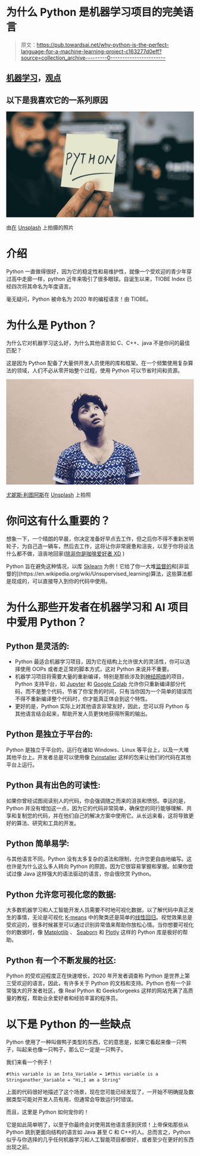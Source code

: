 # 为什么 Python 是机器学习项目的完美语言

> 原文：<https://pub.towardsai.net/why-python-is-the-perfect-language-for-a-machine-learning-project-c163277d0eff?source=collection_archive---------0----------------------->

## [机器学习](https://towardsai.net/p/category/machine-learning)，[观点](https://towardsai.net/p/category/opinion)

## 以下是我喜欢它的一系列原因

![](img/346a9564db093b662afb450fc1dba722.png)

由[在](https://unsplash.com/@hiteshchoudhary?utm_source=medium&utm_medium=referral) [Unsplash](https://unsplash.com?utm_source=medium&utm_medium=referral) 上拍摄的照片

# 介绍

Python 一直做得很好，因为它的稳定性和易维护性，就像一个受欢迎的青少年穿过高中走廊一样，python 近年来吸引了很多眼球。自诞生以来，TIOBE Index 已经四次将其命名为年度语言。

毫无疑问，Python 被命名为 2020 年的编程语言！由 TIOBE。

# 为什么是 Python？

为什么它对机器学习这么好，为什么其他语言如 C、C++、java 不是你问的最佳匹配？

这是因为 Python 配备了大量供开发人员使用的库和框架。在一个频繁使用复杂算法的领域，人们不必从零开始整个过程，使用 Python 可以节省时间和资源。

![](img/765715c68452aacff8aaa44f1ddd27a0.png)

[尤妮斯·利图阿斯](https://unsplash.com/@euniveeerse?utm_source=medium&utm_medium=referral)在 [Unsplash](https://unsplash.com?utm_source=medium&utm_medium=referral) 上拍照

# 你问这有什么重要的？

想象一下，一个晴朗的早晨，你决定准备好早点去工作，但之后你不得不重新发明轮子，为自己造一辆车，然后去工作，这将让你非常疲惫和沮丧，以至于你将设法什么都不做，沮丧地回家([除非你是咖啡爱好者 XD](https://timesofindia.indiatimes.com/home/science/how-drinking-coffee-can-boost-productivity/articleshow/64215899.cms) )

Python 旨在避免这种情况，以库 [Sklearn](https://scikit-learn.org/stable/) 为例！它给了你一大堆[监督的](https://en.wikipedia.org/wiki/Supervised_learning#:~:text=Supervised%20learning%20is%20the%20machine,a%20set%20of%20training%20examples.)和[非监督的](https://en.wikipedia.org/wiki/Unsupervised_learning)算法，这些算法都是现成的，可以直接导入到你的代码中使用。

# 为什么那些开发者在机器学习和 AI 项目中爱用 Python？

## Python 是灵活的:

*   Python 最适合机器学习项目，因为它在结构上允许很大的灵活性，你可以选择使用 OOPs 或者走正常的脚本方式，这对 Python 来说并不重要。
*   机器学习项目将需要大量的重新编译，特别是那些涉及到[神经网络](https://www.investopedia.com/terms/n/neuralnetwork.asp#:~:text=Neural%20networks%20are%20a%20series,fraud%20detection%20and%20risk%20assessment.)的项目，Python 支持平台，如 [Jupyter](https://jupyter.org/) 和 [Google Colab](https://colab.research.google.com/notebooks/intro.ipynb#recent=true) 允许你只重新编译部分代码，而不是整个代码，节省了你宝贵的时间，只有当你因为一个简单的错误而不得不重新编译整个代码时，你才能真正体会到这个特性。
*   更好的是，Python 实际上对其他语言非常友好，因此，您可以将 Python 与其他语言结合起来，帮助开发人员更快地获得所需的输出。

## Python 是独立于平台的:

Python 是独立于平台的，运行在诸如 Windows、Linux 等平台上，以及一大堆其他平台上。开发者总是可以使用像 [Pyinstaller](https://pypi.org/project/pyinstaller/) 这样的包来让他们的代码在其他平台上运行。

## Python 具有出色的可读性:

如果你曾经试图阅读别人的代码，你会强调随之而来的沮丧和愤怒。幸运的是，Python 并没有增加这一点，因为它的代码非常简单，确保您的同行能够理解、共享和复制您的代码，并在他们自己的解决方案中使用它。从长远来看，这将导致更好的算法、研究和工具的开发。

## Python 简单易学:

与其他语言不同，Python 没有太多复杂的语法和限制，允许您更自由地编写。这也许是为什么这么多人转向 Python 的原因，因为它很容易掌握和掌握。如果你尝试过像 Java 这样强大的语法驱动的语言，你会很欣赏 Python。

## Python 允许您可视化您的数据:

大多数机器学习和人工智能开发人员需要不时地可视化数据，以了解代码中真正发生的事情，无论是可视化 [K-means](https://www.geeksforgeeks.org/k-means-clustering-introduction/) 中的聚类还是简单的[线性回归](https://www.geeksforgeeks.org/ml-linear-regression/)。视觉效果总是受欢迎的，很多时候甚至可以通过识别异常值来帮助你放松心情。当你想要可视化你的数据时，像 [Matplotlib](https://www.geeksforgeeks.org/python-introduction-matplotlib/) 、 [Seaborn](https://www.geeksforgeeks.org/introduction-to-seaborn-python/) 和 [Plotly](https://matplotlib.org/stable/index.html) 这样的 Python 库是极好的帮助。

## Python 有一个不断发展的社区:

Python 的受欢迎程度正在快速增长，2020 年开发者调查称 Python 是世界上第三受欢迎的语言。因此，有许多关于 Python 的文档和支持。Python 也有一个非常强大的开发者社区，像 Real Python 和 Geeksforgeeks 这样的网站充满了高质量的教程，帮助业余爱好者和经验丰富的程序员。

# 以下是 Python 的一些缺点

Python 使用了一种叫做鸭子类型的东西，它的意思是，如果它看起来像一只鸭子，叫起来也像一只鸭子，那么它一定是一只鸭子。

我们来看一个例子！

```
#this variable is an Inta_Variable = 1#this variable is a Stringanother_Variable = "Hi,I am a String"
```

上面的代码很好地描述了这个场景，现在您可能已经发现了，一开始不明确提及数据类型可能对开发人员有用，但通常会导致运行时错误。

而且，这里是 Python 如何宠你的！

它是如此简单明了，以至于你最终会对使用其他语言感到厌烦！上帝保佑那些从 Python 跳到更面向结构的语言如 Java 甚至 C 和 C++的人。总而言之，Python 似乎与你选择的几乎任何机器学习和人工智能项目都很好，或者至少在更好的东西出现之前。